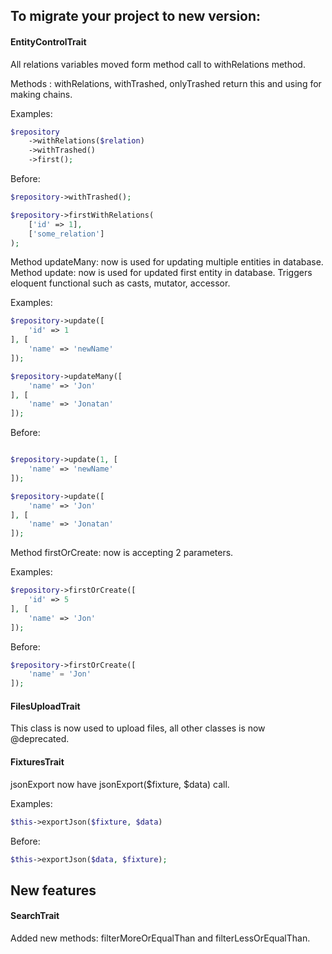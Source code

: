## To migrate your project to new version: 

#### EntityControlTrait

All relations variables moved form method call to withRelations method.

Methods : withRelations, withTrashed, onlyTrashed return this and using for making chains.

Examples: 
```php
$repository
    ->withRelations($relation)
    ->withTrashed()
    ->first();
```
Before: 
```php
$repository->withTrashed();

$repository->firstWithRelations(
    ['id' => 1], 
    ['some_relation']
);
```

Method updateMany: now is used for updating multiple entities in database.
Method update: now is used for updated first entity in database. Triggers eloquent functional such as casts, mutator, accessor.

Examples: 
```php
$repository->update([
    'id' => 1
], [
    'name' => 'newName'
]);

$repository->updateMany([
    'name' => 'Jon'
], [
    'name' => 'Jonatan'
]);
```
Before: 
```php

$repository->update(1, [
    'name' => 'newName'
]);

$repository->update([
    'name' => 'Jon'
], [
    'name' => 'Jonatan'
]);
```
Method firstOrCreate: now is accepting 2 parameters.

Examples: 
```php
$repository->firstOrCreate([
    'id' => 5
], [
    'name' => 'Jon'
]);
```
Before: 
```php
$repository->firstOrCreate([
    'name' = 'Jon'
]);
```
#### FilesUploadTrait 

This class is now used to upload files, all other classes is now @deprecated.

#### FixturesTrait

jsonExport now have jsonExport($fixture, $data) call. 

Examples:
```php
$this->exportJson($fixture, $data)
```
Before: 
```php
$this->exportJson($data, $fixture);
```
## New features

#### SearchTrait

Added new methods: filterMoreOrEqualThan and filterLessOrEqualThan.